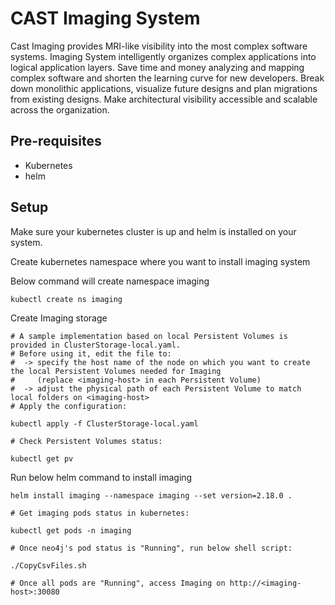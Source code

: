 # CAST Imaging System

Cast Imaging provides MRI-like visibility into the most complex software systems. Imaging System intelligently organizes complex applications into logical application layers. Save time and money analyzing and mapping complex software and shorten the learning curve for new developers. Break down monolithic applications, visualize future designs and plan migrations from existing designs. Make architectural visibility accessible and scalable across the organization.

## Pre-requisites

- Kubernetes
- helm

## Setup

Make sure your kubernetes cluster is up and helm is installed on your system.

Create kubernetes namespace where you want to install imaging system

Below command will create namespace imaging
```
kubectl create ns imaging

```

Create Imaging storage
```
# A sample implementation based on local Persistent Volumes is provided in ClusterStorage-local.yaml.
# Before using it, edit the file to:
#  -> specify the host name of the node on which you want to create the local Persistent Volumes needed for Imaging
#     (replace <imaging-host> in each Persistent Volume)
#  -> adjust the physical path of each Persistent Volume to match local folders on <imaging-host>
# Apply the configuration:

kubectl apply -f ClusterStorage-local.yaml

# Check Persistent Volumes status:

kubectl get pv

```

Run below helm command to install imaging
```
helm install imaging --namespace imaging --set version=2.18.0 .

# Get imaging pods status in kubernetes:

kubectl get pods -n imaging

# Once neo4j's pod status is "Running", run below shell script:

./CopyCsvFiles.sh 

# Once all pods are "Running", access Imaging on http://<imaging-host>:30080
```
